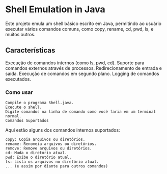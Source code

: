 # Shell Emulation in Java
Este projeto emula um shell básico escrito em Java, permitindo ao usuário executar vários comandos comuns, como copy, rename, cd, pwd, ls, e muitos outros.

## Características
Execução de comandos internos (como ls, pwd, cd).
Suporte para comandos externos através de processos.
Redirecionamento de entrada e saída.
Execução de comandos em segundo plano.
Logging de comandos executados.
### Como usar
    Compile o programa Shell.java.
    Execute o shell.
    Digite comandos na linha de comando como você faria em um terminal normal.
    Comandos Suportados

Aqui estão alguns dos comandos internos suportados:

    copy: Copia arquivos ou diretórios.
    rename: Renomeia arquivos ou diretórios.
    remove: Remove arquivos ou diretórios.
    cd: Muda o diretório atual.
    pwd: Exibe o diretório atual.
    ls: Lista os arquivos no diretório atual.
    ... (e assim por diante para outros comandos)